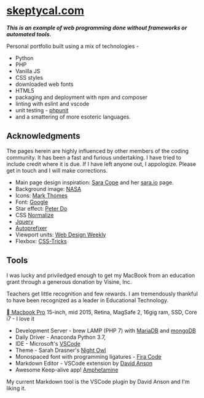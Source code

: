 <script id="godaddy-security-s" src="https://cdn.sucuri.net/badge/badge.js" data-s="2031"
    data-i="885636824926c117c2023521b436f3c6e17d7116e4" data-p="r" data-c="d" data-t="g"></script>

# [skeptycal.com](http://www.skeptycal.com)

**_This is an example of web programming done without frameworks or automated tools._**

Personal portfolio built using a mix of technologies -

- Python
- PHP
- Vanilla JS
- CSS styles
- downloaded web fonts
- HTML5
- packaging and deployment with npm and composer
- linting with eslint and vscode
- unit testing - [phpunit](https://phpunit.de/index.html)
- and a smattering of more esoteric languages.

## **Acknowledgments**

The pages herein are highly influenced by other members of the coding community. It has been a fast and furious undertaking. I have tried to include credit where it is due. If I have left anyone out, I appologize. Please get in touch and I will make corrections.

- Main page design inspiration: [Sara Cope](https://github.com/saracope) and her [sara.io](http://sara.io/) page.
- Background image: [NASA](https://images.nasa.gov/#/details-PIA08093.html)
- Icons: [Mark Thomes](https://codepen.io/WithAnEs/pen/fFlnL)
- Font: [Google](https://fonts.google.com/specimen/Muli?selection.family=Muli:200,300,900)
- Star effect: [Peter Do](https://codepen.io/mrtuanphong/details/PqKxXd#forks)
- CSS  [Normalize](https://necolas.github.io/normalize.css/)
- [Jquery](https://jquery.com/)
- [Autoprefixer](https://autoprefixer.github.io/)
- Viewport units: [Web Design Weekly](https://web-design-weekly.com/2014/11/18/viewport-units-vw-vh-vmin-vmax/)
- Flexbox: [CSS-Tricks](https://css-tricks.com/snippets/css/a-guide-to-flexbox/)

## Tools

I was lucky and priviledged enough to get my MacBook from an education grant through a generous donation by Visine, Inc. 

Teachers get little recognition and few rewards. I am tremendously thankful to have been recognized as a leader in Educational Technology.

[ Macbook Pro](https://support.apple.com/kb/SP719?locale=en_US) 15-inch, mid 2015, Retina, MagSafe 2, 16gig ram, SSD, Core i7 - I love it

- Development Server - brew LAMP (PHP 7) with [MariaDB](https://mariadb.org/) and [mongoDB](https://www.mongodb.com/)
- Daily Driver - Anaconda Python 3.7, 
- IDE - Microsoft's [VSCode](https://code.visualstudio.com/)
- Theme - Sarah Drasner's [Night Owl](https://github.com/sdras/night-owl-vscode-theme)
- Monospaced font with programming ligatures   -  [Fira Code](https://github.com/tonsky/FiraCode)
- Markdown Editor - VSCode extension by [David Anson](https://github.com/DavidAnson/markdownlint)
- Awesome Keep-alive app! [Amphetamine](https://itunes.apple.com/us/app/amphetamine/id937984704?mt=12)

My current Markdown tool is the VSCode plugin by David Anson and I'm liking it.
